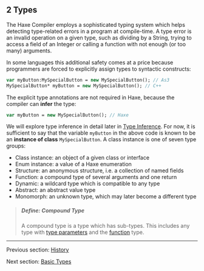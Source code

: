 ## 2 Types

The Haxe Compiler employs a sophisticated typing system which helps detecting type-related errors in a program at compile-time. A type error is an invalid operation on a given type, such as dividing by a String, trying to access a field of an Integer or calling a function with not enough (or too many) arguments.

In some languages this additional safety comes at a price because programmers are forced to explicitly assign types to syntactic constructs:

```haxe
var myButton:MySpecialButton = new MySpecialButton(); // As3
MySpecialButton* myButton = new MySpecialButton(); // C++ 
```
The explicit type annotations are not required in Haxe, because the compiler can **infer** the type:

```haxe
var myButton = new MySpecialButton(); // Haxe
```
We will explore type inference in detail later in [Type Inference](type-system-type-inference.md). For now, it is sufficient to say that the variable `myButton` in the above code is known to be an **instance of class** `MySpecialButton`. A class instance is one of seven type groups:



 * Class instance: an object of a given class or interface
 * Enum instance: a value of a Haxe enumeration
 * Structure: an anonymous structure, i.e. a collection of named fields
 * Function: a compound type of several arguments and one return
 * Dynamic: a wildcard type which is compatible to any type
 * Abstract: an abstract value type
 * Monomorph: an unknown type, which may later become a different type



> ##### Define: Compound Type
>
> A compound type is a type which has sub-types. This includes any type with [type parameters](type-system-type-parameters.md) and the [function](types-function.md) type.

---

Previous section: [History](introduction-haxe-history.md)

Next section: [Basic Types](types-basic-types.md)